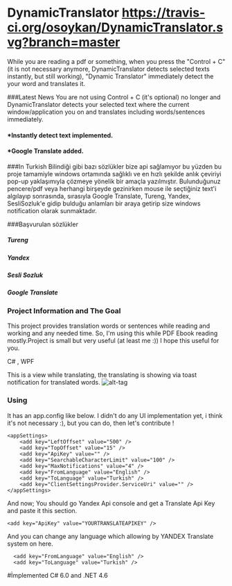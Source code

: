 # DynamicTranslator https://travis-ci.org/osoykan/DynamicTranslator.svg?branch=master
While you are reading a pdf or something, when you press the "Control + C"(it is not necessary anymore, DynamicTranslator detects selected texts instantly, but still working),  "Dynamic Translator" immediately detect the your word and translates it.

###Latest News
You are not using Control + C (it's optional) no longer and DynamicTranslator detects your selected text where the current window/application you on and translates including words/sentences immediately.

#### *Instantly detect text implemented.
#### *Google Translate added.



###In Turkish
Bilindiği gibi bazı sözlükler bize api sağlamıyor bu yüzden bu proje tamamiyle windows ortamında sağlıklı ve en hızlı şekilde anlık çeviriyi pop-up yaklaşımıyla çözmeye yönelik bir amaçla yazılmıştır. Bulunduğunuz pencere/pdf veya herhangi birşeyde gezinirken mouse ile seçtiğiniz text'i algılayıp sonrasında, sırasıyla Google Translate, Tureng, Yandex, SesliSozluk'e gidip bulduğu anlamları bir araya getirip size windows notification olarak sunmaktadır.

###Başvurulan sözlükler
        
##### Tureng
##### Yandex
##### Sesli Sozluk
##### Google Translate
        

### Project Information and The Goal
This project provides translation words or sentences while reading and working and any needed time. So, I'm using this while PDF Ebook reading mostly.Project is small but very useful (at least me :)) I hope this useful for you.

C# , WPF

This is a view while translating, the translating is showing via toast notification for translated words.
![alt-tag](http://i57.tinypic.com/r9mrdg.png)

### Using
It has an app.config like below. I didn't do any UI implementation yet, i think it's not necessary :), but you can do, then let's contribute !

```
<appSettings>
    <add key="LeftOffset" value="500" />
    <add key="TopOffset" value="15" />
    <add key="ApiKey" value="" />
    <add key="SearchableCharacterLimit" value="100" />
    <add key="MaxNotifications" value="4" />
    <add key="FromLanguage" value="English" />
    <add key="ToLanguage" value="Turkish" />
    <add key="ClientSettingsProvider.ServiceUri" value="" />
</appSettings>
  ```
  
  And now; You should go Yandex Api console and get a Translate Api Key and paste it  this section.
  ```
  <add key="ApiKey" value="YOURTRANSLATEAPIKEY" /> 
  ```
  
  And you can change any language which allowing by YANDEX Translate system on here.
  ```
    <add key="FromLanguage" value="English" />
    <add key="ToLanguage" value="Turkish" />
  ```
#İmplemented C# 6.0 and .NET 4.6
